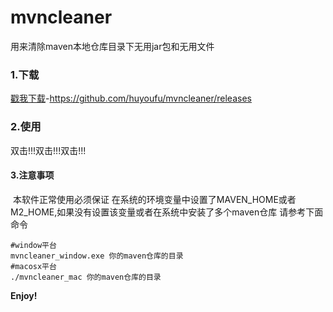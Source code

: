 # mvncleaner
用来清除maven本地仓库目录下无用jar包和无用文件

### 1.下载
[戳我下载](https://github.com/huyoufu/mvncleaner/releases)-https://github.com/huyoufu/mvncleaner/releases

### 2.使用

双击!!!双击!!!双击!!!

#### 3.注意事项

​	本软件正常使用必须保证 在系统的环境变量中设置了MAVEN_HOME或者M2_HOME,如果没有设置该变量或者在系统中安装了多个maven仓库 请参考下面命令

```shell
#window平台
mvncleaner_window.exe 你的maven仓库的目录
#macosx平台
./mvncleaner_mac 你的maven仓库的目录
```



**Enjoy!**
